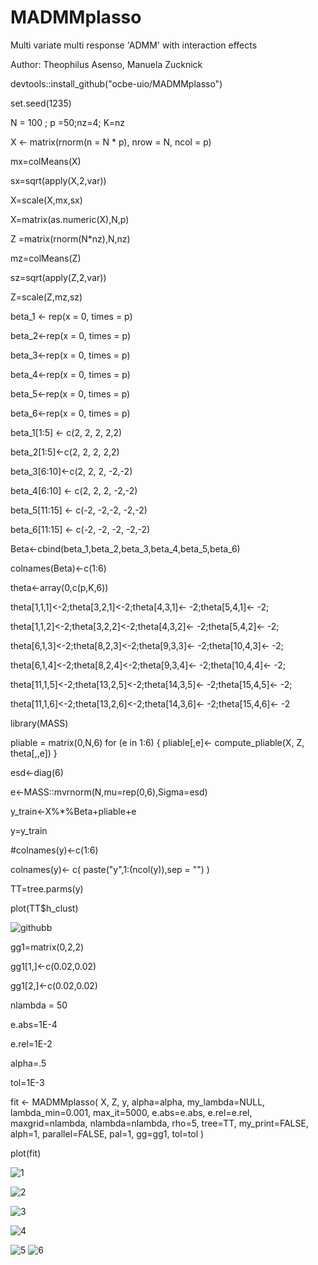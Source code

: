 # MADMMplasso
Multi variate multi response 'ADMM' with interaction effects



Author: Theophilus Asenso, Manuela Zucknick




devtools::install_github("ocbe-uio/MADMMplasso")


set.seed(1235)

N = 100 ; p =50;nz=4; K=nz

X <- matrix(rnorm(n = N * p), nrow = N, ncol = p)

mx=colMeans(X)

sx=sqrt(apply(X,2,var))

X=scale(X,mx,sx)

X=matrix(as.numeric(X),N,p)

Z =matrix(rnorm(N*nz),N,nz)

mz=colMeans(Z)

sz=sqrt(apply(Z,2,var))

Z=scale(Z,mz,sz)

beta_1 <- rep(x = 0, times = p)

beta_2<-rep(x = 0, times = p)

beta_3<-rep(x = 0, times = p)

beta_4<-rep(x = 0, times = p)

beta_5<-rep(x = 0, times = p)

beta_6<-rep(x = 0, times = p)




beta_1[1:5] <- c(2, 2, 2, 2,2)

beta_2[1:5]<-c(2, 2, 2, 2,2)

beta_3[6:10]<-c(2, 2, 2, -2,-2)

beta_4[6:10] <- c(2, 2, 2, -2,-2)

beta_5[11:15] <- c(-2,  -2,-2, -2,-2)

beta_6[11:15] <- c(-2, -2, -2, -2,-2)

Beta<-cbind(beta_1,beta_2,beta_3,beta_4,beta_5,beta_6)

colnames(Beta)<-c(1:6)


theta<-array(0,c(p,K,6))

theta[1,1,1]<-2;theta[3,2,1]<-2;theta[4,3,1]<- -2;theta[5,4,1]<- -2;

theta[1,1,2]<-2;theta[3,2,2]<-2;theta[4,3,2]<- -2;theta[5,4,2]<- -2;

theta[6,1,3]<-2;theta[8,2,3]<-2;theta[9,3,3]<- -2;theta[10,4,3]<- -2;

theta[6,1,4]<-2;theta[8,2,4]<-2;theta[9,3,4]<- -2;theta[10,4,4]<- -2;

theta[11,1,5]<-2;theta[13,2,5]<-2;theta[14,3,5]<- -2;theta[15,4,5]<- -2;

theta[11,1,6]<-2;theta[13,2,6]<-2;theta[14,3,6]<- -2;theta[15,4,6]<- -2

library(MASS)

pliable = matrix(0,N,6)
for (e in 1:6) {
  pliable[,e]<-	compute_pliable(X, Z, theta[,,e])
}

esd<-diag(6)

e<-MASS::mvrnorm(N,mu=rep(0,6),Sigma=esd)

y_train<-X%*%Beta+pliable+e

y=y_train

#colnames(y)<-c(1:6)

colnames(y)<- c( paste("y",1:(ncol(y)),sep = "") )

TT=tree.parms(y)

plot(TT$h_clust)



![githubb](https://github.com/ocbe-uio/MADMMplasso/assets/85598983/1a843b46-7154-405c-8db6-cec5b7a0982d)


gg1=matrix(0,2,2)


gg1[1,]<-c(0.02,0.02)

gg1[2,]<-c(0.02,0.02)

nlambda = 50

e.abs=1E-4

e.rel=1E-2

alpha=.5

tol=1E-3


fit <- MADMMplasso(
  X, Z, y, alpha=alpha, my_lambda=NULL,
  lambda_min=0.001, max_it=5000, e.abs=e.abs, e.rel=e.rel, maxgrid=nlambda,
  nlambda=nlambda, rho=5, tree=TT, my_print=FALSE, alph=1, parallel=FALSE,
  pal=1, gg=gg1, tol=tol
)


plot(fit)



![1](https://github.com/ocbe-uio/MADMMplasso/assets/85598983/dbf999bb-d07a-47ff-9a6d-b9ab8cc81dcd)



![2](https://github.com/ocbe-uio/MADMMplasso/assets/85598983/b28f4d07-b634-40be-b303-0335304e1f37)


![3](https://github.com/ocbe-uio/MADMMplasso/assets/85598983/c56e02a8-bff6-4bd7-9e51-6d8fabe5b384)


![4](https://github.com/ocbe-uio/MADMMplasso/assets/85598983/bbdc715a-33bf-4ae9-84c2-cb1852deb860)

![5](https://github.com/ocbe-uio/MADMMplasso/assets/85598983/ff78e14a-00af-4afb-82a2-8b538349b04a)
![6](https://github.com/ocbe-uio/MADMMplasso/assets/85598983/81b87875-511c-4239-ac9d-37c2218688b3)

















